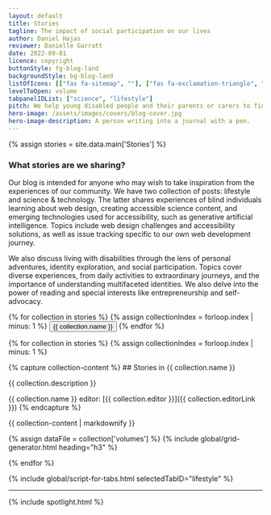 ```yaml
---
layout: default
title: Stories
tagline: The impact of social participation on our lives
author: Daniel Hajas
reviewer: Danielle Garratt
date: 2022-09-01
licence: copyright
buttonStyle: fg-blog-land
backgroundStyle: bg-blog-land
listOfIcons: [["fas fa-sitemap", ""], ["fas fa-exclamation-triangle", ""], ["fas fa-blind", ""], ["fas fa-people-arrows", ""], ["fas fa-book-open", ""], ["fas fa-satellite", ""]]
levelToOpen: volume
tabpanelIDList: ["science", "lifestyle"]
pitch: We help young disabled people and their parents or carers to find encouraging examples of personal growth and professional development, through sharing our lived experience of sight loss, learning disability, and success in a series of joyful blog posts.
hero-image: /assets/images/covers/blog-cover.jpg
hero-image-description: A person writing into a journal with a pen.
---
```


{% assign stories = site.data.main['Stories'] %}

### What stories are we sharing?

Our blog is intended for anyone who may wish to take inspiration from the experiences of our community. We have two collection of posts: lifestyle and science & technology. The latter shares experiences of blind individuals learning about web design, creating accessible science content, and emerging technologies used for accessibility, such as generative artificial intelligence. Topics include web design challenges and accessibility solutions, as well as issue tracking specific to our own web development journey.

We also discuss living with disabilities through the lens of personal adventures, identity exploration, and social participation. Topics cover diverse experiences, from daily activities to extraordinary journeys, and the importance of understanding multifaceted identities. We also delve into the power of reading and special interests like entrepreneurship and self-advocacy.

<div role='tablist'>
{% for collection in stories %}
{% assign collectionIndex = forloop.index | minus: 1 %}
    <button role='tab' id='tab-{{ page.tabpanelIDList[collectionIndex] }}' aria-controls='tabpanel-{{ page.tabpanelIDList[collectionIndex] }}' onClick="setTab('{{ page.tabpanelIDList[collectionIndex] }}')">{{ collection.name }}</button>
{% endfor %}
    </div>

{% for collection in stories %}
{% assign collectionIndex = forloop.index | minus: 1 %}
<div role='tabpanel' id='tabpanel-{{ page.tabpanelIDList[collectionIndex] }}' aria-labelledby='tab-{{ page.tabpanelIDList[collectionIndex] }}'>
{% capture collection-content %}
## Stories in {{ collection.name }}

{{ collection.description }}

{{ collection.name }} editor: [{{ collection.editor }}]({{ collection.editorLink }})
{% endcapture %}

{{ collection-content | markdownify }}

{% assign dataFile = collection['volumes'] %}
{% include global/grid-generator.html heading="h3" %}
      </div>
{% endfor %}

{% include global/script-for-tabs.html selectedTabID="lifestyle" %}

<hr>
{% include spotlight.html %}